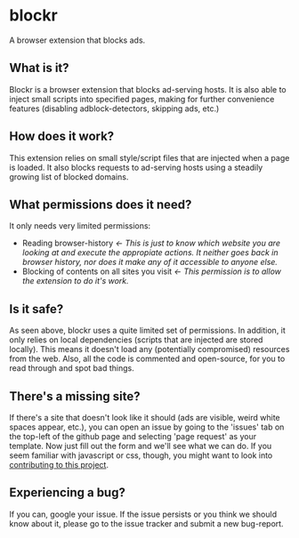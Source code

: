 # blockr
A browser extension that blocks ads.

## What is it?
Blockr is a browser extension that blocks ad-serving hosts. It is also able to inject small scripts into specified pages, making for further convenience features (disabling adblock-detectors, skipping ads, etc.)


## How does it work?
This extension relies on small style/script files that are injected when a page is loaded. It also blocks requests to ad-serving hosts using a steadily growing list of blocked domains.

## What permissions does it need?
It only needs very limited permissions:
* Reading browser-history   _<- This is just to know which website you are looking at and execute the appropiate actions. It neither goes back in browser history, nor does it make any of it accessible to anyone else._
* Blocking of contents on all sites you visit    _<- This permission is to allow the extension to do it's work._

## Is it safe?
As seen above, blockr uses a quite limited set of permissions. In addition, it only relies on local dependencies (scripts that are injected are stored locally). This means it doesn't load any (potentially compromised) resources from the web. Also, all the code is commented and open-source, for you to read through and spot bad things.

## There's a missing site?
If there's a site that doesn't look like it should (ads are visible, weird white spaces appear, etc.), you can open an issue by going to the 'issues' tab on the top-left of the github page and selecting 'page request' as your template. Now just fill out the form and we'll see what we can do. If you seem familiar with javascript or css, though, you might want to look into [contributing to this project](/CONTRIBUTING.md).

## Experiencing a bug?
If you can, google your issue. If the issue persists or you think we should know about it, please go to the issue tracker and submit a new bug-report.
